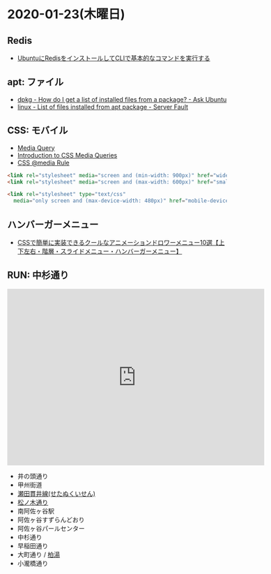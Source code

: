 # 2020-01-23(木曜日)

## Redis

- [UbuntuにRedisをインストールしてCLIで基本的なコマンドを実行する](https://linuxserver.jp/%E3%82%B5%E3%83%BC%E3%83%90%E6%A7%8B%E7%AF%89/db/nosql/redis/redis-server-on-ubuntu/)

## apt: ファイル

- [dpkg - How do I get a list of installed files from a package? - Ask Ubuntu](https://askubuntu.com/questions/32507/how-do-i-get-a-list-of-installed-files-from-a-package)
- [linux - List of files installed from apt package - Server Fault](https://serverfault.com/questions/96964/list-of-files-installed-from-apt-package)

## CSS: モバイル

- [Media Query](https://www.w3schools.com/css/css_rwd_mediaqueries.asp)
- [Introduction to CSS Media Queries](https://www.htmlgoodies.com/beyond/css/introduction-to-css-media-queries.html)
- [CSS @media Rule](https://www.w3schools.com/cssref/css3_pr_mediaquery.asp)

~~~html
<link rel="stylesheet" media="screen and (min-width: 900px)" href="widescreen.css">
<link rel="stylesheet" media="screen and (max-width: 600px)" href="smallscreen.css">
~~~

~~~html
<link rel="stylesheet" type="text/css" 
  media="only screen and (max-device-width: 480px)" href="mobile-device.css" />
~~~

## ハンバーガーメニュー

- [CSSで簡単に実装できるクールなアニメーションドロワーメニュー10選【上下左右・階層・スライドメニュー・ハンバーガーメニュー】](https://webdesignfacts.net/entry/css-drawrmenu/)

## RUN: 中杉通り

<iframe height='405' width='590' frameborder='0' allowtransparency='true' scrolling='no' src='https://www.strava.com/activities/3036036414/embed/ab50f9f300b085e94fa8a23f057b96f5c977f76b'> </iframe>

- 井の頭通り
- 甲州街道
- [瀬田貫井線(せたぬくいせん)](https://ja.wikipedia.org/wiki/%E6%9D%B1%E4%BA%AC%E9%83%BD%E9%81%93427%E5%8F%B7%E7%80%AC%E7%94%B0%E8%B2%AB%E4%BA%95%E7%B7%9A)
- [松ノ木通り](http://honobonobtown.blog.fc2.com/blog-entry-819.html)
- 南阿佐ヶ谷駅
- 阿佐ヶ谷すずらんどおり
- 阿佐ヶ谷パールセンター
- 中杉通り
- 早稲田通り
- 大町通り / [柏湯](http://furoyanoentotsu.com/kashiwayu_okubo20140502.html)
- 小瀧橋通り
